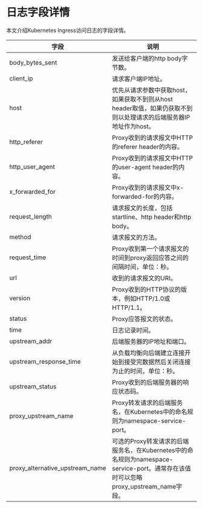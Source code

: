 # 日志字段详情

本文介绍Kubernetes Ingress访问日志的字段详情。

|字段|说明|
|--|--|
|body\_bytes\_sent|发送给客户端的http body字节数。|
|client\_ip|请求客户端IP地址。|
|host|优先从请求参数中获取host，如果获取不到则从host header取值，如果仍获取不到则以处理请求的后端服务器IP地址作为host。|
|http\_referer|Proxy收到的请求报文中HTTP的referer header的内容。|
|http\_user\_agent|Proxy收到的请求报文中HTTP的user-agent header的内容。|
|x\_forwarded\_for|Proxy收到的请求报文中x-forwarded-for的内容。|
|request\_length|请求报文的长度，包括startline、http header和http body。|
|method|请求报文的方法。|
|request\_time|Proxy收到第一个请求报文的时间到proxy返回应答之间的间隔时间，单位：秒。|
|url|收到的请求报文的URI。|
|version|Proxy收到的HTTP协议的版本，例如HTTP/1.0或HTTP/1.1。|
|status|Proxy应答报文的状态。|
|time|日志记录时间。|
|upstream\_addr|后端服务器的IP地址和端口。|
|upstream\_response\_time|从负载均衡向后端建立连接开始到接受完数据然后关闭连接为止的时间，单位：秒。|
|upstream\_status|Proxy收到的后端服务器的响应状态码。|
|proxy\_upstream\_name|Proxy转发请求的后端服务名，在Kubernetes中的命名规则为namespace-service-port。|
|proxy\_alternative\_upstream\_name|可选的Proxy转发请求的后端服务名，在Kubernetes中的命名规则为namespace-service-port。通常存在该值时可以忽略proxy\_upstream\_name字段。|

